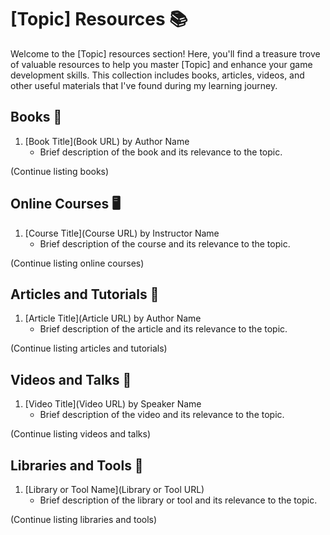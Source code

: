 # [Topic] Resources 📚

Welcome to the [Topic] resources section! Here, you'll find a treasure trove of valuable resources to help you master [Topic] and enhance your game development skills. This collection includes books, articles, videos, and other useful materials that I've found during my learning journey.

## Books 📖

1. [Book Title](Book URL) by Author Name
   - Brief description of the book and its relevance to the topic.

(Continue listing books)

## Online Courses 🖥️

1. [Course Title](Course URL) by Instructor Name
   - Brief description of the course and its relevance to the topic.

(Continue listing online courses)

## Articles and Tutorials 📝

1. [Article Title](Article URL) by Author Name
   - Brief description of the article and its relevance to the topic.

(Continue listing articles and tutorials)

## Videos and Talks 🎥

1. [Video Title](Video URL) by Speaker Name
   - Brief description of the video and its relevance to the topic.

(Continue listing videos and talks)

## Libraries and Tools 🔧

1. [Library or Tool Name](Library or Tool URL)
   - Brief description of the library or tool and its relevance to the topic.

(Continue listing libraries and tools)
